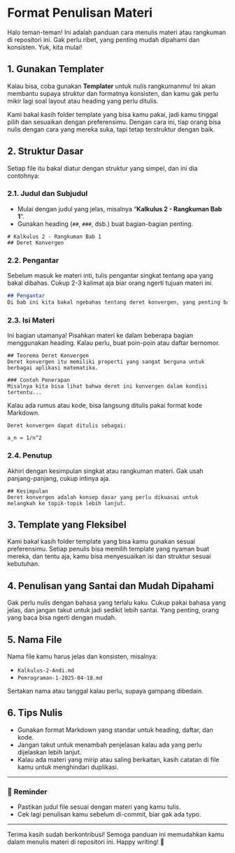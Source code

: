 # Format Penulisan Materi

Halo teman-teman! Ini adalah panduan cara menulis materi atau rangkuman di repositori ini. Gak perlu ribet, yang penting mudah dipahami dan konsisten. Yuk, kita mulai!

## 1. Gunakan Templater

Kalau bisa, coba gunakan **Templater** untuk nulis rangkumanmu! Ini akan membantu supaya struktur dan formatnya konsisten, dan kamu gak perlu mikir lagi soal layout atau heading yang perlu ditulis.

Kami bakal kasih folder template yang bisa kamu pakai, jadi kamu tinggal pilih dan sesuaikan dengan preferensimu. Dengan cara ini, tiap orang bisa nulis dengan cara yang mereka suka, tapi tetap terstruktur dengan baik.

## 2. Struktur Dasar

Setiap file itu bakal diatur dengan struktur yang simpel, dan ini dia contohnya:

### 2.1. Judul dan Subjudul

- Mulai dengan judul yang jelas, misalnya “**Kalkulus 2 - Rangkuman Bab 1**”.
- Gunakan heading (`##`, `###`, dsb.) buat bagian-bagian penting.
  
```
# Kalkulus 2 - Rangkuman Bab 1
## Deret Konvergen
```
### 2.2. Pengantar

Sebelum masuk ke materi inti, tulis pengantar singkat tentang apa yang bakal dibahas. Cukup 2-3 kalimat aja biar orang ngerti tujuan materi ini.

```markdown
## Pengantar
Di bab ini kita bakal ngebahas tentang deret konvergen, yang penting banget buat memahami topik-topik berikutnya.
```

### 2.3. Isi Materi

Ini bagian utamanya! Pisahkan materi ke dalam beberapa bagian menggunakan heading. Kalau perlu, buat poin-poin atau daftar bernomor.

```
## Teorema Deret Konvergen
Deret konvergen itu memiliki properti yang sangat berguna untuk berbagai aplikasi matematika.

### Contoh Penerapan
Misalnya kita bisa lihat bahwa deret ini konvergen dalam kondisi tertentu...
```

Kalau ada rumus atau kode, bisa langsung ditulis pakai format kode Markdown.

```
Deret konvergen dapat ditulis sebagai:

a_n = 1/n^2
```

### 2.4. Penutup

Akhiri dengan kesimpulan singkat atau rangkuman materi. Gak usah panjang-panjang, cukup intinya aja.

```
## Kesimpulan
Deret konvergen adalah konsep dasar yang perlu dikuasai untuk melangkah ke topik-topik lebih lanjut.
```

## 3. Template yang Fleksibel

Kami bakal kasih folder template yang bisa kamu gunakan sesuai preferensimu. Setiap penulis bisa memilih template yang nyaman buat mereka, dan tentu aja, kamu bisa menyesuaikan isi dan struktur sesuai kebutuhan.

## 4. Penulisan yang Santai dan Mudah Dipahami

Gak perlu nulis dengan bahasa yang terlalu kaku. Cukup pakai bahasa yang jelas, dan jangan takut untuk jadi sedikit lebih santai. Yang penting, orang yang baca bisa ngerti dengan mudah.

## 5. Nama File

Nama file kamu harus jelas dan konsisten, misalnya:

- `Kalkulus-2-Andi.md`
- `Pemrograman-1-2025-04-18.md`

Sertakan nama atau tanggal kalau perlu, supaya gampang dibedain.

## 6. Tips Nulis

- Gunakan format Markdown yang standar untuk heading, daftar, dan kode.
- Jangan takut untuk menambah penjelasan kalau ada yang perlu dijelaskan lebih lanjut.
- Kalau ada materi yang mirip atau saling berkaitan, kasih catatan di file kamu untuk menghindari duplikasi.

---

### 📌 **Reminder**
- Pastikan judul file sesuai dengan materi yang kamu tulis.
- Cek lagi penulisan kamu sebelum di-commit, biar gak ada typo.

---

Terima kasih sudah berkontribusi! Semoga panduan ini memudahkan kamu dalam menulis materi di repositori ini. Happy writing! 🚀
